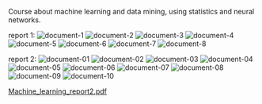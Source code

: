 Course about machine learning and data mining, using statistics and neural networks.

report 1:
![document-1](https://user-images.githubusercontent.com/62695168/222132213-7524e2c5-c6fa-409d-8e92-244a4633f02e.png)
![document-2](https://user-images.githubusercontent.com/62695168/222132217-4ba73104-b1fc-43b9-8013-07f788ae7f65.png)
![document-3](https://user-images.githubusercontent.com/62695168/222132219-5ccbb777-5e88-45b4-9ec9-05b418a92376.png)
![document-4](https://user-images.githubusercontent.com/62695168/222132220-5ee852c7-02d8-45d5-905c-edbe2c6915ce.png)
![document-5](https://user-images.githubusercontent.com/62695168/222132222-d6368560-877b-46be-95e9-ca5b08f1fa93.png)
![document-6](https://user-images.githubusercontent.com/62695168/222132228-c57b2e81-ceaf-46f3-b000-106dbbd3ec01.png)
![document-7](https://user-images.githubusercontent.com/62695168/222132229-ac53e3ff-c7b2-4853-9bae-abb0157dfd42.png)
![document-8](https://user-images.githubusercontent.com/62695168/222132230-5167d3c6-92e1-49f5-87f8-ec95d1076380.png)

report 2:
![document-01](https://user-images.githubusercontent.com/62695168/222132437-7940d196-f303-448f-980e-7a9b129a9f0c.png)
![document-02](https://user-images.githubusercontent.com/62695168/222132444-f32170e2-8cbd-4c87-b3d7-96be2d68352f.png)
![document-03](https://user-images.githubusercontent.com/62695168/222132446-10eeb8e0-5c2b-4d21-81f8-8ff81393dd1f.png)
![document-04](https://user-images.githubusercontent.com/62695168/222132448-89332cab-32d8-40a8-868a-baa00dda66cd.png)
![document-05](https://user-images.githubusercontent.com/62695168/222132453-4a1dd779-ec00-4266-8e57-89403b90612e.png)
![document-06](https://user-images.githubusercontent.com/62695168/222132456-1bb250c9-5c60-4715-87ca-b250ab02b9fd.png)
![document-07](https://user-images.githubusercontent.com/62695168/222132458-01cd53f5-248b-4d1d-8988-87a3213e7417.png)
![document-08](https://user-images.githubusercontent.com/62695168/222132465-2757e5a1-c1f9-473c-b52d-efe6417a54bf.png)
![document-09](https://user-images.githubusercontent.com/62695168/222132470-fe58f302-48ee-45ac-9983-b5125e577b7a.png)
![document-10](https://user-images.githubusercontent.com/62695168/222132548-1e4507a0-17c6-4f2d-a8bc-edbd265cfd7c.png)

[Machine_learning_report2.pdf](https://github.com/MP-EL/Machine_learning/files/10855603/Machine_learning_report2.pdf)
